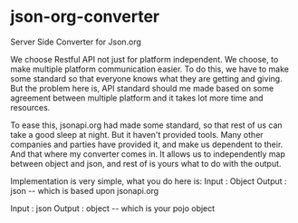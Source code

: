 # json-org-converter
Server Side Converter for Json.org

We choose Restful API not just for platform independent. We choose, to make multiple platform communication easier. To do this, we have to make some standard  so that everyone knows what they are getting and giving. But the problem here is, API standard should me made based on some agreement between multiple platform and it takes lot more time and resources. 

To ease this, jsonapi.org had made some standard, so that rest of us can take a good sleep at night. But it haven't provided tools. Many other companies and parties have provided it, and make us dependent to their. And that where my converter comes in. It allows us to independently map between object and json, and rest of is yours what to do with the output.

Implementation is very simple, what you do here is:
  Input : Object
  Output : json -- which is based upon jsonapi.org
  
  Input : json
  Output : object -- which is your pojo object
